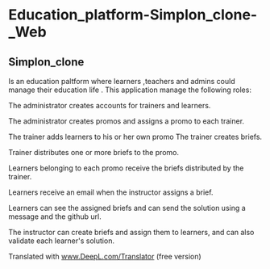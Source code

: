 # Education_platform-Simplon_clone-_Web
## Simplon_clone
Is an education paltform where learners ,teachers and admins could manage their education life .
This application  manage the following roles:

The administrator creates accounts for trainers and learners.

The administrator creates promos and assigns a promo to each trainer.

The trainer adds learners to his or her own promo The trainer creates briefs.

Trainer distributes one or more briefs to the promo.

Learners belonging to each promo receive the briefs distributed by the trainer.

Learners  receive an email when the instructor assigns a brief.



Learners can see the assigned briefs and can send the solution using a message and the github url.



The instructor can create briefs and assign them to learners, and can also validate each learner's solution.


Translated with www.DeepL.com/Translator (free version)
